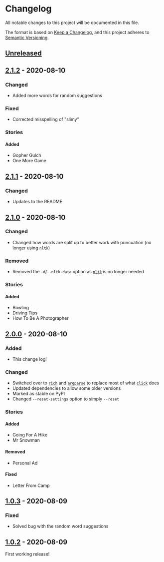# Changelog

All notable changes to this project will be documented in this file.

The format is based on [Keep a Changelog](https://keepachangelog.com/en/1.0.0/),
and this project adheres to [Semantic Versioning](https://semver.org/spec/v2.0.0.html).

## [Unreleased]

## [2.1.2] - 2020-08-10
### Changed
- Added more words for random suggestions

### Fixed
- Corrected misspelling of "slimy"

### Stories
#### Added
- Gopher Gulch
- One More Game

## [2.1.1] - 2020-08-10
### Changed
- Updates to the README

## [2.1.0] - 2020-08-10
### Changed
- Changed how words are split up to better work with puncuation (no longer using [`nltk`](https://pypi.org/project/nltk/))

### Removed
- Removed the `-d`/`--nltk-data` option as [`nltk`](https://pypi.org/project/nltk/) is no longer needed

### Stories
#### Added
- Bowling
- Driving Tips
- How To Be A Photographer

## [2.0.0] - 2020-08-10
### Added
- This change log!

### Changed
- Switched over to [`rich`](https://pypi.org/project/rich/) and [`argparse`](https://docs.python.org/3/library/argparse.html) to replace most of what [`click`](https://pypi.org/project/click/) does
- Updated dependencies to allow some older versions
- Marked as stable on PyPI
- Changed `--reset-settings` option to simply `--reset`

### Stories
#### Added
- Going For A Hike
- Mr Snowman

#### Removed
- Personal Ad

#### Fixed
- Letter From Camp

## [1.0.3] - 2020-08-09
### Fixed
- Solved bug with the random word suggestions

## [1.0.2] - 2020-08-09
First working release!

[Unreleased]: https://github.com/bsoyka/angrylibs/compare/2.1.2...HEAD
[2.1.2]: https://github.com/bsoyka/angrylibs/compare/2.1.1...2.1.2
[2.1.1]: https://github.com/bsoyka/angrylibs/compare/2.1.0...2.1.1
[2.1.0]: https://github.com/bsoyka/angrylibs/compare/2.0.0...2.1.0
[2.0.0]: https://github.com/bsoyka/angrylibs/compare/1.0.3...2.0.0
[1.0.3]: https://github.com/bsoyka/angrylibs/compare/1.0.2...1.0.3
[1.0.2]: https://github.com/bsoyka/angrylibs/releases/tag/1.0.2